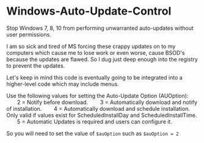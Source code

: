 # Windows-Auto-Update-Control
Stop Windows 7, 8, 10 from performing unwarranted auto-updates without user permissions.

I am so sick and tired of MS forcing these crappy updates on to my computers which cause me to lose work or even worse, cause BSOD's because the updates are flawed.  So I dug just deep enough into the registry to prevent the updates.

Let's keep in mind this code is eventually going to be integrated into a higher-level code which may include menus.


Use the following values for setting the Auto-Update Option (AUOption):
&emsp;&emsp;2 = Notify before download.
&emsp;&emsp;3 = Automatically download and notify of installation.
&emsp;&emsp;4 = Automatically download and schedule installation. Only valid if values exist for ScheduledInstallDay and ScheduledInstallTime.
&emsp;&emsp;5 = Automatic Updates is required and users can configure it.

So you will need to set the value of `$auOption` such as  `$auOption = 2` 
